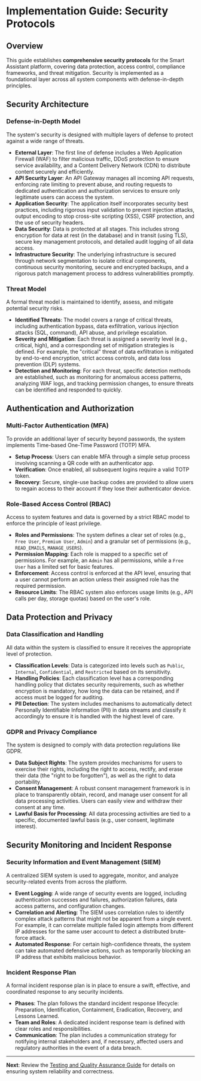 # Implementation Guide: Security Protocols

## Overview

This guide establishes **comprehensive security protocols** for the Smart Assistant platform, covering data protection, access control, compliance frameworks, and threat mitigation. Security is implemented as a foundational layer across all system components with defense-in-depth principles.

## Security Architecture

### Defense-in-Depth Model
The system's security is designed with multiple layers of defense to protect against a wide range of threats.

-   **External Layer**: The first line of defense includes a Web Application Firewall (WAF) to filter malicious traffic, DDoS protection to ensure service availability, and a Content Delivery Network (CDN) to distribute content securely and efficiently.
-   **API Security Layer**: An API Gateway manages all incoming API requests, enforcing rate limiting to prevent abuse, and routing requests to dedicated authentication and authorization services to ensure only legitimate users can access the system.
-   **Application Security**: The application itself incorporates security best practices, including rigorous input validation to prevent injection attacks, output encoding to stop cross-site scripting (XSS), CSRF protection, and the use of security headers.
-   **Data Security**: Data is protected at all stages. This includes strong encryption for data at rest (in the database) and in transit (using TLS), secure key management protocols, and detailed audit logging of all data access.
-   **Infrastructure Security**: The underlying infrastructure is secured through network segmentation to isolate critical components, continuous security monitoring, secure and encrypted backups, and a rigorous patch management process to address vulnerabilities promptly.

### Threat Model
A formal threat model is maintained to identify, assess, and mitigate potential security risks.

-   **Identified Threats**: The model covers a range of critical threats, including authentication bypass, data exfiltration, various injection attacks (SQL, command), API abuse, and privilege escalation.
-   **Severity and Mitigation**: Each threat is assigned a severity level (e.g., critical, high), and a corresponding set of mitigation strategies is defined. For example, the "critical" threat of data exfiltration is mitigated by end-to-end encryption, strict access controls, and data loss prevention (DLP) systems.
-   **Detection and Monitoring**: For each threat, specific detection methods are established, such as monitoring for anomalous access patterns, analyzing WAF logs, and tracking permission changes, to ensure threats can be identified and responded to quickly.

## Authentication and Authorization

### Multi-Factor Authentication (MFA)
To provide an additional layer of security beyond passwords, the system implements Time-based One-Time Password (TOTP) MFA.

-   **Setup Process**: Users can enable MFA through a simple setup process involving scanning a QR code with an authenticator app.
-   **Verification**: Once enabled, all subsequent logins require a valid TOTP token.
-   **Recovery**: Secure, single-use backup codes are provided to allow users to regain access to their account if they lose their authenticator device.

### Role-Based Access Control (RBAC)
Access to system features and data is governed by a strict RBAC model to enforce the principle of least privilege.

-   **Roles and Permissions**: The system defines a clear set of roles (e.g., `Free User`, `Premium User`, `Admin`) and a granular set of permissions (e.g., `READ_EMAILS`, `MANAGE_USERS`).
-   **Permission Mapping**: Each role is mapped to a specific set of permissions. For example, an `Admin` has all permissions, while a `Free User` has a limited set for basic features.
-   **Enforcement**: Access control is enforced at the API level, ensuring that a user cannot perform an action unless their assigned role has the required permission.
-   **Resource Limits**: The RBAC system also enforces usage limits (e.g., API calls per day, storage quotas) based on the user's role.

## Data Protection and Privacy

### Data Classification and Handling
All data within the system is classified to ensure it receives the appropriate level of protection.

-   **Classification Levels**: Data is categorized into levels such as `Public`, `Internal`, `Confidential`, and `Restricted` based on its sensitivity.
-   **Handling Policies**: Each classification level has a corresponding handling policy that dictates security requirements, such as whether encryption is mandatory, how long the data can be retained, and if access must be logged for auditing.
-   **PII Detection**: The system includes mechanisms to automatically detect Personally Identifiable Information (PII) in data streams and classify it accordingly to ensure it is handled with the highest level of care.

### GDPR and Privacy Compliance
The system is designed to comply with data protection regulations like GDPR.

-   **Data Subject Rights**: The system provides mechanisms for users to exercise their rights, including the right to access, rectify, and erase their data (the "right to be forgotten"), as well as the right to data portability.
-   **Consent Management**: A robust consent management framework is in place to transparently obtain, record, and manage user consent for all data processing activities. Users can easily view and withdraw their consent at any time.
-   **Lawful Basis for Processing**: All data processing activities are tied to a specific, documented lawful basis (e.g., user consent, legitimate interest).

## Security Monitoring and Incident Response

### Security Information and Event Management (SIEM)
A centralized SIEM system is used to aggregate, monitor, and analyze security-related events from across the platform.

-   **Event Logging**: A wide range of security events are logged, including authentication successes and failures, authorization failures, data access patterns, and configuration changes.
-   **Correlation and Alerting**: The SIEM uses correlation rules to identify complex attack patterns that might not be apparent from a single event. For example, it can correlate multiple failed login attempts from different IP addresses for the same user account to detect a distributed brute-force attack.
-   **Automated Response**: For certain high-confidence threats, the system can take automated defensive actions, such as temporarily blocking an IP address that exhibits malicious behavior.

### Incident Response Plan
A formal incident response plan is in place to ensure a swift, effective, and coordinated response to any security incidents.

-   **Phases**: The plan follows the standard incident response lifecycle: Preparation, Identification, Containment, Eradication, Recovery, and Lessons Learned.
-   **Team and Roles**: A dedicated incident response team is defined with clear roles and responsibilities.
-   **Communication**: The plan includes a communication strategy for notifying internal stakeholders and, if necessary, affected users and regulatory authorities in the event of a data breach.

---

**Next**: Review the [Testing and Quality Assurance Guide](./10-testing-guide.md) for details on ensuring system reliability and correctness.
